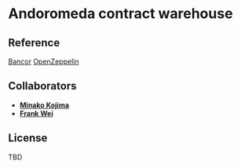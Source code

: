 ﻿# Andoromeda contract warehouse

## Reference
[Bancor](https://github.com/bancorprotocol/contracts)
[OpenZeppelin](https://github.com/OpenZeppelin/openzeppelin-solidity)

## Collaborators
* **[Minako Kojima](https://github.com/lychees)**
* **[Frank Wei](https://github.com/frankwei98)**

## License
TBD